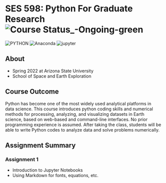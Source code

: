 # SES 598: Python For Graduate Research ![Course Status_-Ongoing-green](https://img.shields.io/badge/Course%20Status%3A-Ongoing-yellow?style=for-the-badge) 

![PYTHON](https://camo.githubusercontent.com/3df944c2b99f86f1361df72285183e890f11c52d36dfcd3c2844c6823c823fc1/68747470733a2f2f696d672e736869656c64732e696f2f7374617469632f76313f7374796c653d666f722d7468652d6261646765266d6573736167653d507974686f6e26636f6c6f723d333737364142266c6f676f3d507974686f6e266c6f676f436f6c6f723d464646464646266c6162656c3d) ![Anaconda](https://camo.githubusercontent.com/77fa827a46d9ef97b81fe704990d4e7d90cb8669b114b82afe55c4e96397eb16/68747470733a2f2f696d672e736869656c64732e696f2f7374617469632f76313f7374796c653d666f722d7468652d6261646765266d6573736167653d416e61636f6e646126636f6c6f723d343441383333266c6f676f3d416e61636f6e6461266c6f676f436f6c6f723d464646464646266c6162656c3d) ![jupyter](https://camo.githubusercontent.com/b16ec062dca2cdf3920f54990854b9090f67d923f237500183fb757ddc00a336/68747470733a2f2f696d672e736869656c64732e696f2f7374617469632f76313f7374796c653d666f722d7468652d6261646765266d6573736167653d4a75707974657226636f6c6f723d463337363236266c6f676f3d4a757079746572266c6f676f436f6c6f723d464646464646266c6162656c3d)

## About
- Spring 2022 at Arizona State University
- School of Space and Earth Exploration

## Course Outcome
Python has become one of the most widely used analytical platforms in data science. This course introduces python coding skills and numerical methods for processing, analyzing, and visualizing datasets in Earth science, based on web-based and command-line interfaces. No prior programming experience is assumed. After taking the class, students will be able to write Python codes to analyze data and solve problems numerically.

## Assignment Summary
### Assignment 1
- Introduction to Jupyter Notebooks
- Using Markdown for fonts, equations, etc.


